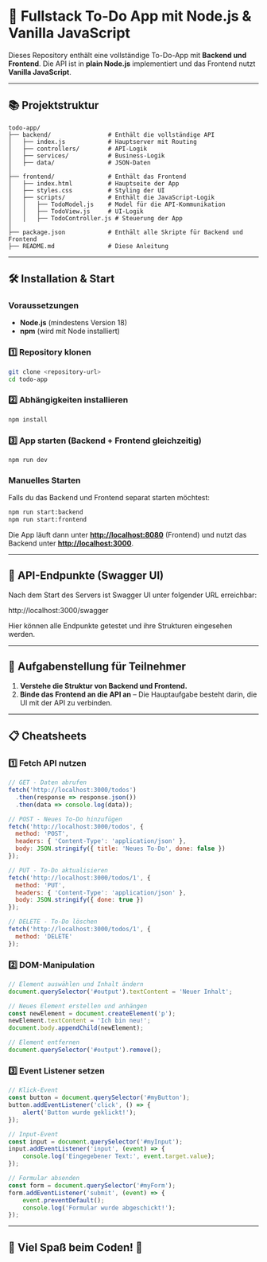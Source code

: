 # 📝 Fullstack To-Do App mit Node.js & Vanilla JavaScript

Dieses Repository enthält eine vollständige To-Do-App mit **Backend und Frontend**. Die API ist in **plain Node.js** implementiert und das Frontend nutzt **Vanilla JavaScript**.

---

## 📚 Projektstruktur

```
todo-app/
├── backend/                # Enthält die vollständige API
│   ├── index.js            # Hauptserver mit Routing
│   ├── controllers/        # API-Logik
│   ├── services/           # Business-Logik
│   ├── data/               # JSON-Daten
│
├── frontend/               # Enthält das Frontend
│   ├── index.html          # Hauptseite der App
│   ├── styles.css          # Styling der UI
│   ├── scripts/            # Enthält die JavaScript-Logik
│   │   ├── TodoModel.js    # Model für die API-Kommunikation
│   │   ├── TodoView.js     # UI-Logik
│   │   ├── TodoController.js # Steuerung der App
│
├── package.json            # Enthält alle Skripte für Backend und Frontend
├── README.md               # Diese Anleitung
```

---

## 🛠️ Installation & Start

### Voraussetzungen

- **Node.js** (mindestens Version 18)
- **npm** (wird mit Node installiert)

### 1️⃣ Repository klonen

```bash
git clone <repository-url>
cd todo-app
```

### 2️⃣ Abhängigkeiten installieren

```bash
npm install
```

### 3️⃣ App starten (Backend + Frontend gleichzeitig)

```bash
npm run dev
```

### Manuelles Starten

Falls du das Backend und Frontend separat starten möchtest:

```bash
npm run start:backend
npm run start:frontend
```

Die App läuft dann unter [**http://localhost:8080**](http://localhost:8080) (Frontend) und nutzt das Backend unter [**http://localhost:3000**](http://localhost:3000).

---

## 📌 API-Endpunkte (Swagger UI)

Nach dem Start des Servers ist Swagger UI unter folgender URL erreichbar:

http://localhost:3000/swagger

Hier können alle Endpunkte getestet und ihre Strukturen eingesehen werden.

---

## 🎯 Aufgabenstellung für Teilnehmer

1. **Verstehe die Struktur von Backend und Frontend.**
2. **Binde das Frontend an die API an** – Die Hauptaufgabe besteht darin, die UI mit der API zu verbinden.

---

## 📋 Cheatsheets

### **1️⃣ Fetch API nutzen**
```javascript
// GET - Daten abrufen
fetch('http://localhost:3000/todos')
  .then(response => response.json())
  .then(data => console.log(data));

// POST - Neues To-Do hinzufügen
fetch('http://localhost:3000/todos', {
  method: 'POST',
  headers: { 'Content-Type': 'application/json' },
  body: JSON.stringify({ title: 'Neues To-Do', done: false })
});

// PUT - To-Do aktualisieren
fetch('http://localhost:3000/todos/1', {
  method: 'PUT',
  headers: { 'Content-Type': 'application/json' },
  body: JSON.stringify({ done: true })
});

// DELETE - To-Do löschen
fetch('http://localhost:3000/todos/1', {
  method: 'DELETE'
});
```

### **2️⃣ DOM-Manipulation**
```javascript
// Element auswählen und Inhalt ändern
document.querySelector('#output').textContent = 'Neuer Inhalt';

// Neues Element erstellen und anhängen
const newElement = document.createElement('p');
newElement.textContent = 'Ich bin neu!';
document.body.appendChild(newElement);

// Element entfernen
document.querySelector('#output').remove();
```

### **3️⃣ Event Listener setzen**
```javascript
// Klick-Event
const button = document.querySelector('#myButton');
button.addEventListener('click', () => {
    alert('Button wurde geklickt!');
});

// Input-Event
const input = document.querySelector('#myInput');
input.addEventListener('input', (event) => {
    console.log('Eingegebener Text:', event.target.value);
});

// Formular absenden
const form = document.querySelector('#myForm');
form.addEventListener('submit', (event) => {
    event.preventDefault();
    console.log('Formular wurde abgeschickt!');
});
```

---

## 🚀 Viel Spaß beim Coden! 🎉

